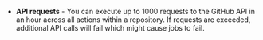 - **API requests** - You can execute up to 1000 requests to the GitHub API in an hour across all actions within a repository. If requests are exceeded, additional API calls will fail which might cause jobs to fail.